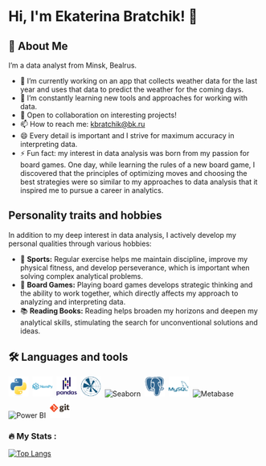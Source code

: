 # Hi, I'm Ekaterina Bratchik! 👋 

## 🚀 About Me
I’m a data analyst from Minsk, Bealrus.

- 🔭 I’m currently working on an app that collects weather data for the last year and uses that data to predict the weather for the coming days.
- 🌱 I’m constantly learning new tools and approaches for working with data.
- 👯 Open to collaboration on interesting projects!
- 📫 How to reach me: kbratchik@bk.ru
- 😄 Every detail is important and I strive for maximum accuracy in interpreting data.
- ⚡ Fun fact: my interest in data analysis was born from my passion for board games. One day, while learning the rules of a new board game, I discovered that the principles of optimizing moves and choosing the best strategies were so similar to my approaches to data analysis that it inspired me to pursue a career in analytics.

## Personality traits and hobbies
In addition to my deep interest in data analysis, I actively develop my personal qualities through various hobbies:

- 🧗 **Sports:** Regular exercise helps me maintain discipline, improve my physical fitness, and develop perseverance, which is important when solving complex analytical problems.
- 🎲 **Board Games:** Playing board games develops strategic thinking and the ability to work together, which directly affects my approach to analyzing and interpreting data.
- 📚 **Reading Books:** Reading helps broaden my horizons and deepen my analytical skills, stimulating the search for unconventional solutions and ideas.

## 🛠 Languages and tools
<div>
  <img src="https://github.com/devicons/devicon/blob/master/icons/python/python-original.svg" title="Python" height="40" width="40" alt="Python"/>&nbsp;
  <img src="https://github.com/devicons/devicon/blob/master/icons/numpy/numpy-plain-wordmark.svg" title="Numpy" height="40" width="40" alt="Numpy"/>&nbsp;
  <img src="https://github.com/devicons/devicon/blob/master/icons/pandas/pandas-original-wordmark.svg" title="Pandas" height="40" width="40" alt="Pandas"/>&nbsp;
  <img src="https://github.com/devicons/devicon/blob/master/icons/matplotlib/matplotlib-plain.svg" title="Matplotlib" height="40" width="40" alt="Matplotlib"/>&nbsp
  <img src="https://seaborn.pydata.org/_images/logo-mark-lightbg.svg" title="Seaborn" height="40" width="40" alt="Seaborn"/>&nbsp;
  <img src="https://github.com/devicons/devicon/blob/master/icons/postgresql/postgresql-plain.svg" title="PostgreSQL" height="40" width="40" alt="PostgreSQL"/>&nbsp;
  <img src="https://github.com/devicons/devicon/blob/master/icons/mysql/mysql-plain-wordmark.svg" title="MySQL" height="40" width="40" alt="MySQL"/>&nbsp;
  <img src="https://www.vectorlogo.zone/logos/metabase/metabase-ar21.svg" title="Metabase" height="40" alt="Metabase"/>&nbsp;
  <img src="https://www.vectorlogo.zone/logos/microsoft_powerbi/microsoft_powerbi-ar21.svg" title="Power BI" height="40" alt="Power BI"/>&nbsp;
  <img src="https://github.com/devicons/devicon/blob/master/icons/git/git-original-wordmark.svg" title="Git" height="40" width="40" alt="Git"/>&nbsp;
</div>

### :fire: My Stats :
[![Top Langs](https://github-readme-stats.vercel.app/api/top-langs/?username=RevivedPhoenix&layout=compact)](https://github.com/anuraghazra/github-readme-stats)
